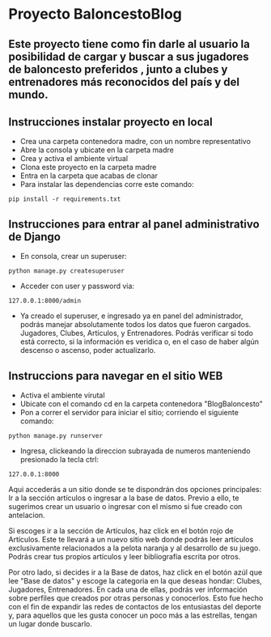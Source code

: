 # Proyecto BaloncestoBlog
## Este proyecto tiene como fin darle al usuario la posibilidad de cargar y buscar a sus jugadores de baloncesto preferidos , junto a clubes y entrenadores más reconocidos del país y del mundo.


## Instrucciones instalar proyecto en local
+ Crea una carpeta contenedora madre, con un nombre representativo
+ Abre la consola y ubicate en la carpeta madre
+ Crea y activa el ambiente virtual
+ Clona este proyecto en la carpeta madre
+ Entra en la carpeta que acabas de clonar
+ Para instalar las dependencias corre este comando:

```
pip install -r requirements.txt
```

## Instrucciones para entrar al panel administrativo de Django
+ En consola, crear un superuser:
```
python manage.py createsuperuser
```
+ Acceder con user y password via:
```
127.0.0.1:8000/admin
```
+ Ya creado el superuser, e ingresado ya en panel del administrador, podrás manejar absolutamente todos los datos que fueron cargados. Jugadores, Clubes, Artículos, y Entrenadores. Podrás verificar si todo está correcto, si la información es veridica o, en el caso de haber algún descenso o ascenso, poder actualizarlo. 



## Instruccions para navegar en el sitio WEB 
+ Activa el ambiente virutal
+ Ubicate con el comando cd en la carpeta contenedora "BlogBaloncesto"
+ Pon a correr el servidor para iniciar el sitio; corriendo el siguiente comando:
```
python manage.py runserver
```
+ Ingresa, clickeando la direccion subrayada de numeros manteniendo presionado la tecla ctrl:
```
127.0.0.1:8000
```
Aqui accederás a un sitio donde se te dispondrán dos opciones principales: Ir a la sección artículos o ingresar a la base de datos. Previo a ello, te sugerimos crear un usuario o ingresar con el mismo si fue creado con antelacion. 

Si escoges ir a la sección de Artículos, haz click en el botón rojo de Artículos. 
Este te llevará a un nuevo sitio web donde podrás leer artículos exclusivamente relacionados a la pelota naranja y al desarrollo de su juego. Podrás crear tus propios artículos y leer bibliografía escrita por otros. 

Por otro lado, si decides ir a la Base de datos, haz click en el botón azúl que lee "Base de datos" y escoge la categoria en la que deseas hondar: Clubes, Jugadores, Entrenadores. 
En cada una de ellas, podrás ver información sobre perfiles que creados por otras personas y conocerlos.
Esto fue hecho con el fin de expandir las redes de contactos de los entusiastas del deporte y, para aquellos que les gusta conocer un poco más a las estrellas, tengan un lugar donde buscarlo. 






```
